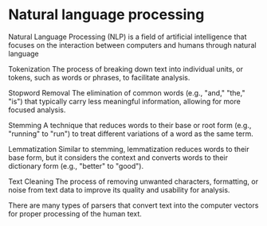 # Natural language processing
Natural Language Processing (NLP) is a field of artificial intelligence that focuses on the interaction between computers and humans through natural language

Tokenization
The process of breaking down text into individual units, or tokens, such as words or phrases, to facilitate analysis.

Stopword Removal
The elimination of common words (e.g., "and," "the," "is") that typically carry less meaningful information, allowing for more focused analysis.

Stemming
A technique that reduces words to their base or root form (e.g., "running" to "run") to treat different variations of a word as the same term.

Lemmatization
Similar to stemming, lemmatization reduces words to their base form, but it considers the context and converts words to their dictionary form (e.g., "better" to "good").

Text Cleaning
The process of removing unwanted characters, formatting, or noise from text data to improve its quality and usability for analysis.

There are many types of parsers that convert text into the computer vectors for proper processing of the human text.
